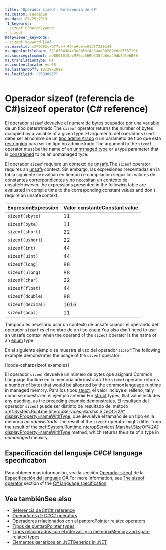 ```yaml
---
title: 'Operador sizeof: Referencia de C#'
ms.custom: seodec18
ms.date: 07/25/2019
f1_keywords:
- sizeof_CSharpKeyword
- sizeof
helpviewer_keywords:
- sizeof keyword [C#]
ms.assetid: c548592c-677c-4f40-a4ce-e613f7529141
ms.openlocfilehash: 32103043d4c3a8b38f4c8aad80282f6c0555719f
ms.sourcegitcommit: ad800f019ac976cb669e635fb0ea49db740e6890
ms.translationtype: HT
ms.contentlocale: es-ES
ms.lasthandoff: 10/29/2019
ms.locfileid: "73038937"
---
```

# <a name="sizeof-operator-c-reference"></a><span data-ttu-id="4bca9-102">Operador sizeof (referencia de C#)</span><span class="sxs-lookup"><span data-stu-id="4bca9-102">sizeof operator (C# reference)</span></span>

<span data-ttu-id="4bca9-103">El operador `sizeof` devuelve el número de bytes ocupados por una variable de un tipo determinado.</span><span class="sxs-lookup"><span data-stu-id="4bca9-103">The `sizeof` operator returns the number of bytes occupied by a variable of a given type.</span></span> <span data-ttu-id="4bca9-104">El argumento del operador `sizeof` debe ser el nombre de un [tipo administrado](../builtin-types/unmanaged-types.md) o un parámetro de tipo que está [restringido](../../programming-guide/generics/constraints-on-type-parameters.md#unmanaged-constraint) para ser un tipo no administrado.</span><span class="sxs-lookup"><span data-stu-id="4bca9-104">The argument to the `sizeof` operator must be the name of an [unmanaged type](../builtin-types/unmanaged-types.md) or a type parameter that is [constrained](../../programming-guide/generics/constraints-on-type-parameters.md#unmanaged-constraint) to be an unmanaged type.</span></span>

<span data-ttu-id="4bca9-105">El operador `sizeof` requiere un contexto de [unsafe](../keywords/unsafe.md).</span><span class="sxs-lookup"><span data-stu-id="4bca9-105">The `sizeof` operator requires an [unsafe](../keywords/unsafe.md) context.</span></span> <span data-ttu-id="4bca9-106">Sin embargo, las expresiones presentadas en la tabla siguiente se evalúan en tiempo de compilación según los valores de constantes correspondientes y no necesitan un contexto de unsafe:</span><span class="sxs-lookup"><span data-stu-id="4bca9-106">However, the expressions presented in the following table are evaluated in compile time to the corresponding constant values and don't require an unsafe context:</span></span>

|<span data-ttu-id="4bca9-107">Expresión</span><span class="sxs-lookup"><span data-stu-id="4bca9-107">Expression</span></span>|<span data-ttu-id="4bca9-108">Valor constante</span><span class="sxs-lookup"><span data-stu-id="4bca9-108">Constant value</span></span>|
|---------|---------------|
|`sizeof(sbyte)`|<span data-ttu-id="4bca9-109">1</span><span class="sxs-lookup"><span data-stu-id="4bca9-109">1</span></span>|
|`sizeof(byte)`|<span data-ttu-id="4bca9-110">1</span><span class="sxs-lookup"><span data-stu-id="4bca9-110">1</span></span>|
|`sizeof(short)`|<span data-ttu-id="4bca9-111">2</span><span class="sxs-lookup"><span data-stu-id="4bca9-111">2</span></span>|
|`sizeof(ushort)`|<span data-ttu-id="4bca9-112">2</span><span class="sxs-lookup"><span data-stu-id="4bca9-112">2</span></span>|
|`sizeof(int)`|<span data-ttu-id="4bca9-113">4</span><span class="sxs-lookup"><span data-stu-id="4bca9-113">4</span></span>|
|`sizeof(uint)`|<span data-ttu-id="4bca9-114">4</span><span class="sxs-lookup"><span data-stu-id="4bca9-114">4</span></span>|
|`sizeof(long)`|<span data-ttu-id="4bca9-115">8</span><span class="sxs-lookup"><span data-stu-id="4bca9-115">8</span></span>|
|`sizeof(ulong)`|<span data-ttu-id="4bca9-116">8</span><span class="sxs-lookup"><span data-stu-id="4bca9-116">8</span></span>|
|`sizeof(char)`|<span data-ttu-id="4bca9-117">2</span><span class="sxs-lookup"><span data-stu-id="4bca9-117">2</span></span>|
|`sizeof(float)`|<span data-ttu-id="4bca9-118">4</span><span class="sxs-lookup"><span data-stu-id="4bca9-118">4</span></span>|
|`sizeof(double)`|<span data-ttu-id="4bca9-119">8</span><span class="sxs-lookup"><span data-stu-id="4bca9-119">8</span></span>|
|`sizeof(decimal)`|<span data-ttu-id="4bca9-120">16</span><span class="sxs-lookup"><span data-stu-id="4bca9-120">16</span></span>|
|`sizeof(bool)`|<span data-ttu-id="4bca9-121">1</span><span class="sxs-lookup"><span data-stu-id="4bca9-121">1</span></span>|

<span data-ttu-id="4bca9-122">Tampoco es necesario usar un contexto de unsafe cuando el operando del operador `sizeof` es el nombre de un tipo [enum](../keywords/enum.md).</span><span class="sxs-lookup"><span data-stu-id="4bca9-122">You also don't need to use an unsafe context when the operand of the `sizeof` operator is the name of an [enum](../keywords/enum.md) type.</span></span>

<span data-ttu-id="4bca9-123">En el siguiente ejemplo se muestra el uso del operador `sizeof`:</span><span class="sxs-lookup"><span data-stu-id="4bca9-123">The following example demonstrates the usage of the `sizeof` operator:</span></span>

[!code-csharp[sizeof examples](~/samples/csharp/language-reference/operators/SizeOfOperator.cs)]

<span data-ttu-id="4bca9-124">El operador `sizeof` devuelve un número de bytes que asignará Common Language Runtime en la memoria administrada.</span><span class="sxs-lookup"><span data-stu-id="4bca9-124">The `sizeof` operator returns a number of bytes that would be allocated by the common language runtime in managed memory.</span></span> <span data-ttu-id="4bca9-125">Para los tipos [struct](../keywords/struct.md), el valor incluye el relleno, tal y como se muestra en el ejemplo anterior.</span><span class="sxs-lookup"><span data-stu-id="4bca9-125">For [struct](../keywords/struct.md) types, that value includes any padding, as the preceding example demonstrates.</span></span> <span data-ttu-id="4bca9-126">El resultado del operador `sizeof` puede ser distinto del resultado del método <xref:System.Runtime.InteropServices.Marshal.SizeOf%2A?displayProperty=nameWithType>, que devuelve el tamaño de un tipo en la memoria *no administrada*.</span><span class="sxs-lookup"><span data-stu-id="4bca9-126">The result of the `sizeof` operator might differ from the result of the <xref:System.Runtime.InteropServices.Marshal.SizeOf%2A?displayProperty=nameWithType> method, which returns the size of a type in *unmanaged* memory.</span></span>

## <a name="c-language-specification"></a><span data-ttu-id="4bca9-127">Especificación del lenguaje C#</span><span class="sxs-lookup"><span data-stu-id="4bca9-127">C# language specification</span></span>

<span data-ttu-id="4bca9-128">Para obtener más información, vea la sección [Operador sizeof](~/_csharplang/spec/unsafe-code.md#the-sizeof-operator) de la [Especificación del lenguaje C#](~/_csharplang/spec/introduction.md).</span><span class="sxs-lookup"><span data-stu-id="4bca9-128">For more information, see [The sizeof operator](~/_csharplang/spec/unsafe-code.md#the-sizeof-operator) section of the [C# language specification](~/_csharplang/spec/introduction.md).</span></span>

## <a name="see-also"></a><span data-ttu-id="4bca9-129">Vea también</span><span class="sxs-lookup"><span data-stu-id="4bca9-129">See also</span></span>

- [<span data-ttu-id="4bca9-130">Referencia de C#</span><span class="sxs-lookup"><span data-stu-id="4bca9-130">C# reference</span></span>](../index.md)
- [<span data-ttu-id="4bca9-131">Operadores de C#</span><span class="sxs-lookup"><span data-stu-id="4bca9-131">C# operators</span></span>](index.md)
- [<span data-ttu-id="4bca9-132">Operadores relacionados con el puntero</span><span class="sxs-lookup"><span data-stu-id="4bca9-132">Pointer related operators</span></span>](pointer-related-operators.md)
- [<span data-ttu-id="4bca9-133">Tipos de puntero</span><span class="sxs-lookup"><span data-stu-id="4bca9-133">Pointer types</span></span>](../../programming-guide/unsafe-code-pointers/pointer-types.md)
- [<span data-ttu-id="4bca9-134">Tipos relacionados con el intervalo y la memoria</span><span class="sxs-lookup"><span data-stu-id="4bca9-134">Memory and span-related types</span></span>](../../../standard/memory-and-spans/index.md)
- [<span data-ttu-id="4bca9-135">Elementos genéricos en .NET</span><span class="sxs-lookup"><span data-stu-id="4bca9-135">Generics in .NET</span></span>](../../../standard/generics/index.md)
